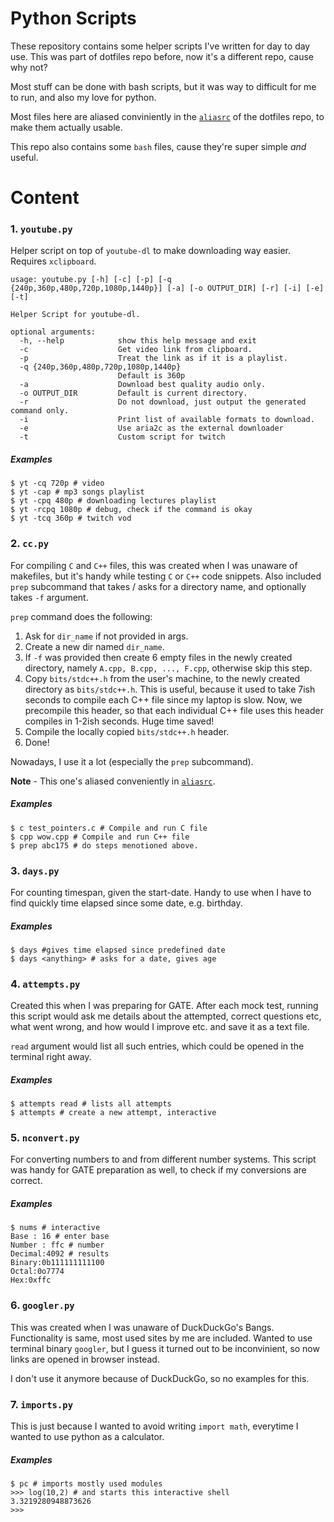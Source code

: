 # Python Scripts

These repository contains some helper scripts I've written for day to day use. This was part of dotfiles repo before, now it's a different repo, cause why not?

Most stuff can be done with bash scripts, but it was way to difficult for me to run, and also my love for python.

Most files here are aliased conviniently in the [`aliasrc`](https://github.com/toxdes/dotfiles/blob/master/config-files/ALIASRC) of the dotfiles repo, to make them actually usable.

This repo also contains some `bash` files, cause they're super simple _and_ useful.

# Content

### 1. `youtube.py`

Helper script on top of `youtube-dl` to make downloading way easier.
Requires `xclipboard`.

```shell
usage: youtube.py [-h] [-c] [-p] [-q {240p,360p,480p,720p,1080p,1440p}] [-a] [-o OUTPUT_DIR] [-r] [-i] [-e] [-t]

Helper Script for youtube-dl.

optional arguments:
  -h, --help            show this help message and exit
  -c                    Get video link from clipboard.
  -p                    Treat the link as if it is a playlist.
  -q {240p,360p,480p,720p,1080p,1440p}
                        Default is 360p
  -a                    Download best quality audio only.
  -o OUTPUT_DIR         Default is current directory.
  -r                    Do not download, just output the generated command only.
  -i                    Print list of available formats to download.
  -e                    Use aria2c as the external downloader
  -t                    Custom script for twitch
```

##### Examples

```shell
$ yt -cq 720p # video
$ yt -cap # mp3 songs playlist
$ yt -cpq 480p # downloading lectures playlist
$ yt -rcpq 1080p # debug, check if the command is okay
$ yt -tcq 360p # twitch vod
```

### 2. `cc.py`

For compiling `C` and `C++` files, this was created when I was unaware of makefiles, but it's handy while testing `C` or `C++` code snippets.
Also included `prep` subcommand that takes / asks for a directory name, and optionally takes `-f` argument. 

`prep` command does the following: 
1. Ask for `dir_name` if not provided in args.
2. Create a new dir named `dir_name`.
3. If `-f` was provided then create 6 empty files in the newly created directory, namely `A.cpp, B.cpp, ..., F.cpp`, otherwise skip this step.
4. Copy `bits/stdc++.h` from the user's machine, to the newly created directory as `bits/stdc++.h`. This is useful, because it used to take 7ish seconds to compile each C++ file since my laptop is slow. Now, we precompile this header, so that each individual C++ file uses this header compiles in 1-2ish seconds. Huge time saved!
5. Compile the locally copied `bits/stdc++.h` header.
6. Done!

Nowadays, I use it a lot (especially the `prep` subcommand).

**Note** - This one's aliased conveniently in [`aliasrc`](https://github.com/toxdes/dotfiles/blob/master/config-files/ALIASRC). 

##### Examples

```shell
$ c test_pointers.c # Compile and run C file 
$ cpp wow.cpp # Compile and run C++ file
$ prep abc175 # do steps menotioned above.
```

### 3. `days.py`

For counting timespan, given the start-date. Handy to use when I have to find quickly time elapsed since some date, e.g. birthday.

##### Examples

```shell
$ days #gives time elapsed since predefined date
$ days <anything> # asks for a date, gives age
```

### 4. `attempts.py`

Created this when I was preparing for GATE. After each mock test, running this script would ask me details about the attempted, correct questions etc, what went wrong, and how would I improve etc. and save it as a text file.

`read` argument would list all such entries, which could be opened in the terminal right away.

##### Examples

```shell
$ attempts read # lists all attempts
$ attempts # create a new attempt, interactive
```

### 5. `nconvert.py`

For converting numbers to and from different number systems. This script was handy for GATE preparation as well, to check if my conversions are correct.

##### Examples

```shell
$ nums # interactive
Base : 16 # enter base
Number : ffc # number
Decimal:4092 # results
Binary:0b111111111100
Octal:0o7774
Hex:0xffc

```

### 6. `googler.py`

This was created when I was unaware of DuckDuckGo's Bangs. Functionality is same, most used sites by me are included. Wanted to use terminal binary `googler`, but I guess it turned out to be inconvinient, so now links are opened in browser instead.

I don't use it anymore because of DuckDuckGo, so no examples for this.

### 7. `imports.py`

This is just because I wanted to avoid writing `import math`, everytime I wanted to use python as a calculator.

##### Examples

```shell
$ pc # imports mostly used modules
>>> log(10,2) # and starts this interactive shell
3.3219280948873626
>>>
```
